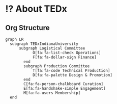 # ⁉️ About TEDx

## Org Structure

```mermaid fullWidth="true"
graph LR
  subgraph TEDxIndianaUniversity
	  subgraph Logistical Committee
			O[fa:fa-list-check Operations]
			F[fa:fa-dollar-sign Finance]
		end
		subgraph Production Committee
			T[fa:fa-code Technical Production]
			D[fa:fa-palette Design & Promotion]
		end
		C[fa:fa-person-chalkboard Curation]
		E[fa:fa-handshake-simple Engagement]
		M[fa:fa-users Membership]
  end
```
